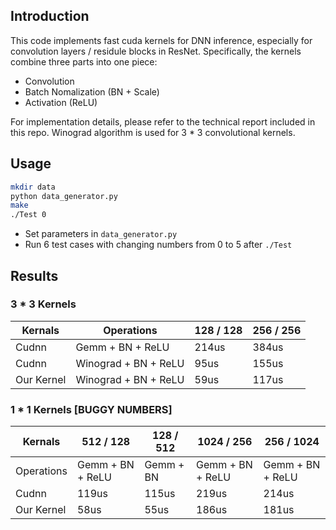 ## Introduction

This code implements fast cuda kernels for DNN inference, especially for convolution layers / residule blocks in ResNet. Specifically, the kernels combine three parts into one piece:
- Convolution
- Batch Nomalization (BN + Scale)
- Activation (ReLU)

For implementation details, please refer to the technical report included in this repo. Winograd algorithm is used for 3 * 3 convolutional kernels.

## Usage
``` sh
mkdir data
python data_generator.py
make
./Test 0
```
- Set parameters in `data_generator.py`
- Run 6 test cases with changing numbers from 0 to 5 after `./Test`

## Results

### 3 * 3 Kernels
Kernals | Operations | 128 / 128 | 256 / 256
--- | --- | --- | ---
Cudnn | Gemm + BN + ReLU | 214us | 384us
Cudnn | Winograd + BN + ReLU  | 95us | 155us
Our Kernel | Winograd + BN + ReLU | 59us | 117us

### 1 * 1 Kernels [BUGGY NUMBERS]
Kernals | 512 / 128 | 128 / 512 | 1024 / 256 | 256 / 1024
--- | --- | --- | --- | ---
Operations | Gemm + BN + ReLU | Gemm + BN | Gemm + BN + ReLU | Gemm + BN + ReLU
Cudnn  | 119us | 115us | 219us | 214us
Our Kernel | 58us | 55us | 186us | 181us
